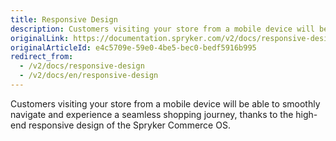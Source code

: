 ```yaml
---
title: Responsive Design
description: Customers visiting your store from a mobile device will be able to smoothly navigate and experience a seamless shopping journey.
originalLink: https://documentation.spryker.com/v2/docs/responsive-design
originalArticleId: e4c5709e-59e0-4be5-bec0-bedf5916b995
redirect_from:
  - /v2/docs/responsive-design
  - /v2/docs/en/responsive-design
---
```


Customers visiting your store from a mobile device will be able to smoothly navigate and experience a seamless shopping journey, thanks to the high-end responsive design of the Spryker Commerce OS.
